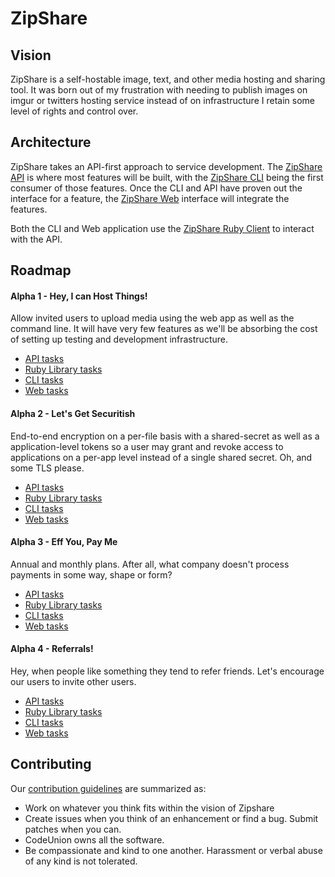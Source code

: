 # ZipShare

## Vision

ZipShare is a self-hostable image, text, and other media hosting and sharing
tool. It was born out of my frustration with needing to publish images on imgur
or twitters hosting service instead of on infrastructure I retain some level of
rights and control over.

## Architecture

ZipShare takes an API-first approach to service development. The [ZipShare
API](https://github.com/zipshare/zipshare-api) is where most features will be
built, with the [ZipShare CLI](https://github.com/zipshare/zipshare-cli) being
the first consumer of those features. Once the CLI and API have proven out the
interface for a feature, the [ZipShare
Web](https://github.com/zipshare/zipshare-web) interface will integrate the
features.

Both the CLI and Web application use the [ZipShare Ruby
Client](https://github.com/zipshare/zipshare-rb) to interact with the API.

## Roadmap

#### Alpha 1 - Hey, I can Host Things!
Allow invited users to upload media using the web app as well as the command
line. It will have very few features as we'll be absorbing the cost of setting
up testing and development infrastructure.
 * [API tasks](https://github.com/zipshare/zipshare-api/milestones/Alpha%201)
 * [Ruby Library tasks](https://github.com/zipshare/zipshare-rb/milestones/Alpha%201)
 * [CLI tasks](https://github.com/zipshare/zipshare-cli/milestones/Alpha%201)
 * [Web tasks](https://github.com/zipshare/zipshare-web/milestones/Alpha%201)

#### Alpha 2 - Let's Get Securitish
End-to-end encryption on a per-file basis with a shared-secret as well as a
application-level tokens so a user may grant and revoke access to applications
on a per-app level instead of a single shared secret. Oh, and some TLS please.
 * [API tasks](https://github.com/zipshare/zipshare-api/milestones/Alpha%202)
 * [Ruby Library tasks](https://github.com/zipshare/zipshare-rb/milestones/Alpha%202)
 * [CLI tasks](https://github.com/zipshare/zipshare-cli/milestones/Alpha%202)
 * [Web tasks](https://github.com/zipshare/zipshare-web/milestones/Alpha%202)

#### Alpha 3 - Eff You, Pay Me
Annual and monthly plans. After all, what company doesn't process payments in
some way, shape or form?
 * [API tasks](https://github.com/zipshare/zipshare-api/milestones/Alpha%203)
 * [Ruby Library tasks](https://github.com/zipshare/zipshare-rb/milestones/Alpha%203)
 * [CLI tasks](https://github.com/zipshare/zipshare-cli/milestones/Alpha%203)
 * [Web tasks](https://github.com/zipshare/zipshare-web/milestones/Alpha%203)


#### Alpha 4 - Referrals!
Hey, when people like something they tend to refer friends. Let's encourage our
users to invite other users.

 * [API tasks](https://github.com/zipshare/zipshare-api/milestones/Alpha%203)
 * [Ruby Library tasks](https://github.com/zipshare/zipshare-rb/milestones/Alpha%203)
 * [CLI tasks](https://github.com/zipshare/zipshare-cli/milestones/Alpha%203)
 * [Web tasks](https://github.com/zipshare/zipshare-web/milestones/Alpha%203)



## Contributing
Our [contribution guidelines](CONTRIBUTING.md) are summarized as:
* Work on whatever you think fits within the vision of Zipshare
* Create issues when you think of an enhancement or find a bug. Submit patches when
  you can.
* CodeUnion owns all the software.
* Be compassionate and kind to one another. Harassment or verbal abuse of any
  kind is not tolerated.
